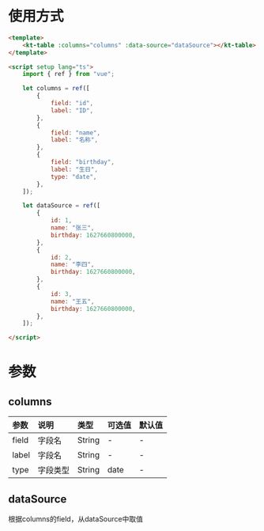 # 使用方式
```html
<template>
    <kt-table :columns="columns" :data-source="dataSource"></kt-table>
</template>

<script setup lang="ts">
    import { ref } from "vue";

    let columns = ref([
        {
            field: "id",
            label: "ID",
        },
        {
            field: "name",
            label: "名称",
        },
        {
            field: "birthday",
            label: "生日",
            type: "date",
        },
    ]);

    let dataSource = ref([
        {
            id: 1,
            name: "张三",
            birthday: 1627660800000,
        },
        {
            id: 2,
            name: "李四",
            birthday: 1627660800000,
        },
        {
            id: 3,
            name: "王五",
            birthday: 1627660800000,
        },
    ]);

</script>
```

# 参数
## columns
| 参数    | 说明 | 类型            | 可选值 | 默认值 |
|:------| :--- |:--------------| :--- | :--- |
| field  | 字段名 | String        | - | - |
| label  | 字段名 | String        | - | - |
| type | 字段类型 | String        | date | - |

## dataSource
根据columns的field，从dataSource中取值